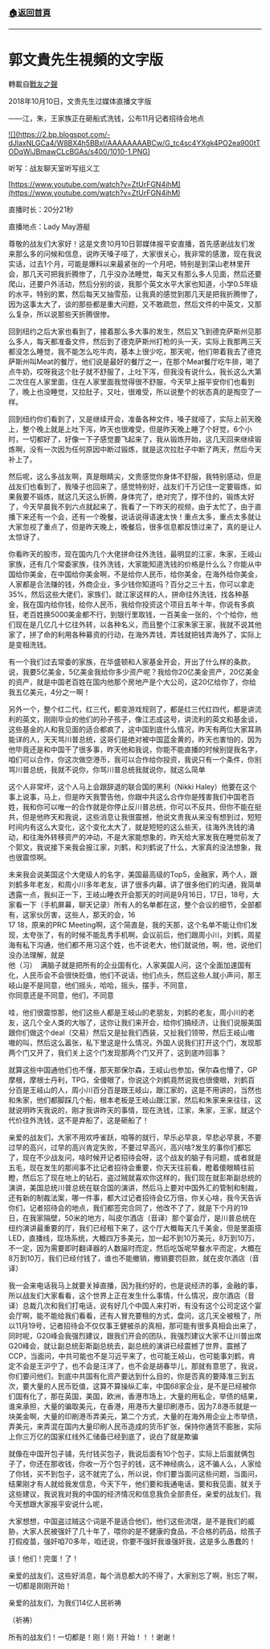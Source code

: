 ###  [:house:返回首頁](https://github.com/ourhimalayas/txt)
---
# 郭文貴先生視頻的文字版
轉載自[戰友之聲](http://littleantvoice.blogspot.com)

2018年10月10日，文贵先生过媒体直播文字版


——江，朱，王家族正在砸船式洗钱，公布11月记者招待会地点





[!\[\](https://2.bp.blogspot.com/-dJlaxNLGCa4/W8BX4h5BBxI/AAAAAAAABCw/G_tc4sc4YXgk4PO2ea900tTODqWiJBmawCLcBGAs/s400/1010-1.PNG)](https://2.bp.blogspot.com/-dJlaxNLGCa4/W8BX4h5BBxI/AAAAAAAABCw/G_tc4sc4YXgk4PO2ea900tTODqWiJBmawCLcBGAs/s1600/1010-1.PNG)


听写：战友聊天室听写组义工



[https://www.youtube.com/watch?v=ZtUrFGN4ihM](https://www.youtube.com/watch?v=ZtUrFGN4ihM)


直播时长：20分21秒


直播地点：Lady May游艇


尊敬的战友们大家好！这是文贵10月10日郭媒体报平安直播，首先感谢战友们发来那么多的问候和信息，说昨天嗓子哑了，大家很关心，我非常的感激，现在我说实话，过去1个月，可能是爆料以来最紧张的一个月吧，特别是到深山老林里开会，那几天可把我折腾惨了，几乎没办法睡觉，每天又有那么多人见面，然后还要爬山，还要户外活动，然后分别的谈，我那个英文水平大家也知道，小学0.5年级的水平，特别的累，然后每天又抽雪茄，让我真的感觉到那几天是把我折腾惨了，因为这事太大了，谈的那些都是重大问题，又不敢疏忽，然后文件的中英文，又那么复杂，所以说那些天折腾很惨。


回到纽约之后大家也看到了，接着那么多大事的发生，然后又飞到德克萨斯州见那么多人，每天都准备文件，然后到了德克萨斯州打枪的头一天，实际上我那两三天都没怎么睡觉，我不能怎么吃牛肉，基本上很少吃，那天呢，他们带着我去了德克萨斯州叫Meat的餐厅，他们说是最好的餐厅之一，在那个Meat餐厅吃牛排，喝了点牛奶，哎呀我这个肚子就不舒服了，上吐下泻，但我没有说什么，我长这么大第二次住在人家里面，住在人家里面我觉得很不舒服，今天早上报平安你们也看到了，晚上也没睡觉，又拉肚子，又吐，很难受，所以说整个的状态真的是掏空了一样。


回到纽约你们看到了，又是继续开会，准备各种文件，嗓子就哑了，实际上前天晚上，整个晚上就是上吐下泻，昨天也很难受，但是昨天晚上睡了个好觉，6个小时，一切都好了，好像一下子感觉要飞起来了，我从锻炼开始，这几天回来继续锻炼啊，没有一次因为任何原因中断过锻炼，就是这次拉肚子中断了两天，然后今天补上了。


然后呢，这么多战友啊，真是眼睛尖，文贵感觉你身体不舒服，我特别感动，但是战友们也看到了，我嗓子也回来了，感觉特别好，战友们千万记住一定要锻炼，如果我要不锻炼，就这几天这么折腾，身体完了，绝对完了，撑不住的，锻炼太好了，今天早晨我不到六点就起来了，我看了一下昨天的视频，由于太忙了，由于直播下来还有一个会，还有一个晚餐，说话说得语速太快！重点太多，重点太多就让大家忽视了重点了，但是昨天晚上，晚餐后，很多信息都反馈过来了，真的是让人太惊讶了，


你看昨天的股市，现在国内几个大佬拼命往外洗钱，最明显的江家，朱家，王岐山家族，还有几个常委家族，往外洗钱，大家能知道洗钱的价格是什么么？你能从中国给你美金，在中国给你美金啊，不是给你人民币，给你美金，在海外给你美金，人家都是合法赚的钱，外商企业，多少钱你知道吗？百分之三十五，你可以拿走35%，然后这些大佬们，家族们，就江家这样的人，拼命往外洗钱，找各种基金，我在国内给你钱，给你人民币，我给你投资这个项目五年十年，你说有多疯狂，老百姓换5000美金都不行，到银行里取钱，一百美金一张的，个个给你，他们现在是几亿几十亿往外转，以各种名义，而且整个江家朱家王家，我就不说其他家了，拼了命的利用各种募资的行动，在海外弄钱，弄钱就把钱弄海外了，实际上是变相洗钱。


有一个我们过去常委的家族，在华盛顿和人家基金开会，开出了什么样的条款，说，我要5亿美金，5亿美金我给你多少资产呢？我给你20亿美金资产，20亿美金的资产，就是中国老百姓在国内他那个房地产是个大公司，这20亿给你了，你给我五亿美元，4分之一啊！


另外一个，整个红二代，红三代，都变游戏规则了，都是红三代红四代，都是讲流利的英文，刚刚毕业的他们的孙子孩子，像江志成这号，讲流利的英文和基金谈，这些基金的人和我见面的适合都疯了，这中国到底什么情况，昨天有两位大家耳熟能详的人，天天骂川普总统，这哥们是绝对被中国蓝金黄的，昨天也害怕的，因为他毕竟还是和中国干了很多事，昨天他和我说，你能不能直播的时候别提我名字，咱们可以合作，你这次做空港币，我可以合作给你投资，我说只有一个条件，你别骂川普总统，我就不说你，你骂川普总统我就说你，就这么简单


这个人非常坏，这个人马上会跟辞退的联合国的黑利（Nikki Haley）他要在这个事上说事，马上，但是昨天我警告他，你跟中共这么合作你是残害我们中国老百姓，我和你可以唯一的合作就是你停止反川普总统，你可以不反共，但你不能在挺共，但是他昨天和我说，这些消息让我很震撼，他说文贵我从来没有想到过，短短时间内有这么大变化，这个变化太大了，就是短短的这么些天，往海外洗钱的涌动，和往海外转移资产的冲动，不是大家能想象的，昨天给大家发我在睡觉前发了个郭文，我说接下来我会报江家，刘鹤，和刘鹤说了什么，大家真的没法想象，我也很震惊啊。


未来我会说美国这个大佬级人的名字，美国最高级的Top5，金融家，两个人，跟刘鹤多年老友，和周小川多年老友，讲了很多内幕，讲了很多他们的沟通，我简单透露一点，我纠正一下，王岐山睡衣开会那天的时间是9月16日，17日，18号，大家看一下（手机屏幕，聊天记录）所有人的名单都在这，整个会议的细节，全部都有，这家伙厉害，这些人，那天的会，16<br>17 18，原来的PRC Meeting啊，这个简直是，我的天那，这个名单不能让你们发现，太夸张了，有的时候不能乱秀手机啊，会议前后，他们跟周小川，刘鹤，周星海有私下沟通，他们都不用习这个姓，也不说老大，他们就说他，啊，他，说他们没办法理解，就是<br>他（习）  满脑子就是把所有的企业国有化，人家美国人问，这个全面加速国有化，人民币会不会很快贬值，他们不说话，他们点头，然后这些人就小声问，那王岐山是不是同意，他们摇头，哈哈，摇头，摆手，不同意，<br>你同意还是不同意，他们，不同意


哇，他们很震惊那，他们这些人都是王岐山的老朋友，刘鹤的老友，周小川的老友，这几个全人类的大咖了，这你让我们来开会，给你们搞经济，让我们说服美国跟你们做这个deal（交易）然后又是扯我们西装，又扯我们领带，然后王岐山嗷嗷的叫，然后这么嚣张，私下里这是什么情况，外国人说我们打开这个门，发现那两个门又开了，我们关上这个门发现那两个门又开了，这到底咋回事？


就算这些中国通他们也不懂，那天那保尔森，王岐山也参加，保尔森也懵了，GP摩根，摩根士丹利，TPG，全傻眼了，你说这个刘鹤竟然说我也很傻眼，刘鹤百分百是王岐山的人，周小川百分百是跟王岐山，跟江家的，这是不用讲的，当然也和朱家，他们都脚踩几个船，根本老板是王岐山跟江家，然后和朱家来来往往，这就说明昨天我说的，刚才我讲昨天的事情，现在洗钱，江家，朱家，王家，就这个代价往外洗钱，这不是弃船了，这是砸船了！


亲爱的战友们，大家不用欢呼雀跃，咱等的就行，早乐必早哀，早悲必早衰，不要过早的高兴，过早的高兴肯定失败，不要过早高兴，高兴啥?发生的事你们都忘了，现在不少战友问，啥时候开记者招待会呀，这个战友的脑子有问题，或者就是五毛，现在发生的那间事不比记者招待会重要，你天天往前看，瞪着傻眼睛往前瞪，然后忘了现在地上的钻石，盗过贼就喜欢你这样的，我们现在就彭斯副总统的演讲，美国总统川普总统在联合国的演讲，然后马上要对中国外汇的管制和制裁，还有新的制裁法案，哪一件事，都大过记者招待会亿万倍，你关心啥，我今天告诉你们，记者招待会的地点，我们都签完合同了，他改不了了，就是下个月的19日，在我家隔壁，50米的地方，叫皮尔酒店（音译）那个宴会厅，是川普总统在纽约演讲最重要的厅，我们已经租下来了，这个厅大概每天几千美金，但是里面搭LED，直播线，现场系统，大概四万多美元，加一起不到10万美元，8万到10万，不一定，因为需要即时翻译器的人数届时而定，然后吃饭呢早餐水平而定，大概在8万到10万，我们已经付钱了，谁也不能撤销，撤销要罚巨款，就在皮尔酒店（音译）


我一会来电话我马上就要关掉直播，因为我约好的，也是说经济的事，金融的事，所以战友们大家看看，这个世界上正在发生什么事情，什么情况，皮尔酒店（音译）总裁几次和我们打电话，说有好几个中国人来打听，有没有这个公司定这个宴会厅啊，能不能给我们看看，还有人冒充要租的方式，盘问，这几天全被租了，所以11月19号，记者招待会不仅仅事王健被杀的真相，那可能有很多真相会出来了，同时呢，G20峰会我强烈建议，跟我们开会的团队，我强烈建议大家不让川普出席G20峰会，就让副总统彭斯副总统去，副总统的演讲已经震撼了世界，震撼了CCP，当面问，中共可能也不是习近平来了，也可能王岐山，也可能事刘鹤，肯定不会是王沪宁了，也不会是汪洋了，也不会是胡春华儿，那就有意思了，我说，你们要问他们，到底中共国有化资产要达到什么目的，你是否真的要降准三到五次，要大量的人民币贬值，这算不算操纵汇率，中国68家企业，是不是已经被你们国有化了，那在英国，美国，欧洲，香港市场上，大量的用私企，举债的结果，谁来承担，大量的骗取美元，在香港，用港币大量印刷港币，因为7.8港币就是一块美金啊，大量的印刷港币弄美元，第二个方式，大量的在海外用企业上市举债，弄美元，来弄混在国内大量印刷人民币造成的货币扩张，保持你通货不膨胀，实际上你三万亿的国家红线外汇储备已经到底了，说白了就是欺骗


就像在中国开包子铺，先付钱买包子，我说后面有10个包子，实际上后面就俩包子了，你还在那收钱，你收一万个包子的钱，这不神经病么，这不骗人么，人家给了你钱，买不到包子，这不就完了么，所以说，你们要当面问这些问题，当面问，结果刚才有人就给我发信息，今天下午，他们要和我通电话，要和我见面，就关于这些建议，我说我对我的中国的经济情况和信息我负全部责任，亲爱的战友们，我今天想跟大家报平安说什么呢，


大家想想，中国盗过贼这个词是不是适合他们，他们这些流氓，是不是我们的威胁，大家人民被强奸了几十年了，喂你的是不健康的食品，不合格的药品，给孩子打假疫苗，强奸咱70多年，咱还说，你要不强奸我谁强奸我，这是多么愚蠢的！


该！他们！完蛋！了！


亲爱的战友们，这些好消息，每个消息都大的不得了，大家别忘了啊，别忘了啊，一切都是刚刚开始！


亲爱的战友们，为我们14亿人民祈祷


（祈祷）


所有的战友们！一切都是！刚！刚！开始！！！谢谢！